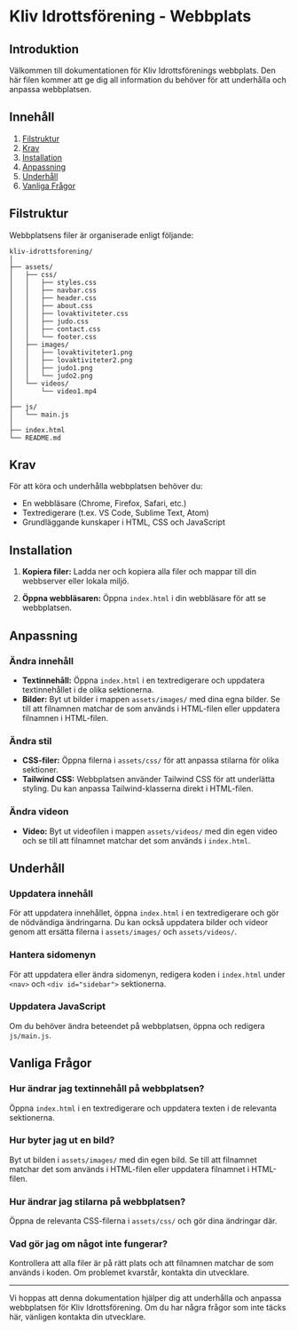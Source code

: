 
# Kliv Idrottsförening - Webbplats

## Introduktion
Välkommen till dokumentationen för Kliv Idrottsförenings webbplats. Den här filen kommer att ge dig all information du behöver för att underhålla och anpassa webbplatsen.

## Innehåll
1. [Filstruktur](#filstruktur)
2. [Krav](#krav)
3. [Installation](#installation)
4. [Anpassning](#anpassning)
5. [Underhåll](#underhåll)
6. [Vanliga Frågor](#vanliga-frågor)

## Filstruktur
Webbplatsens filer är organiserade enligt följande:
```
kliv-idrottsforening/
│
├── assets/
│   ├── css/
│   │   ├── styles.css
│   │   ├── navbar.css
│   │   ├── header.css
│   │   ├── about.css
│   │   ├── lovaktiviteter.css
│   │   ├── judo.css
│   │   ├── contact.css
│   │   └── footer.css
│   ├── images/
│   │   ├── lovaktiviteter1.png
│   │   ├── lovaktiviteter2.png
│   │   ├── judo1.png
│   │   └── judo2.png
│   └── videos/
│       └── video1.mp4
│
├── js/
│   └── main.js
│
├── index.html
└── README.md
```

## Krav
För att köra och underhålla webbplatsen behöver du:
- En webbläsare (Chrome, Firefox, Safari, etc.)
- Textredigerare (t.ex. VS Code, Sublime Text, Atom)
- Grundläggande kunskaper i HTML, CSS och JavaScript

## Installation
1. **Kopiera filer:**
   Ladda ner och kopiera alla filer och mappar till din webbserver eller lokala miljö.

2. **Öppna webbläsaren:**
   Öppna `index.html` i din webbläsare för att se webbplatsen.

## Anpassning
### Ändra innehåll
- **Textinnehåll:** Öppna `index.html` i en textredigerare och uppdatera textinnehållet i de olika sektionerna.
- **Bilder:** Byt ut bilder i mappen `assets/images/` med dina egna bilder. Se till att filnamnen matchar de som används i HTML-filen eller uppdatera filnamnen i HTML-filen.

### Ändra stil
- **CSS-filer:** Öppna filerna i `assets/css/` för att anpassa stilarna för olika sektioner.
- **Tailwind CSS:** Webbplatsen använder Tailwind CSS för att underlätta styling. Du kan anpassa Tailwind-klasserna direkt i HTML-filen.

### Ändra videon
- **Video:** Byt ut videofilen i mappen `assets/videos/` med din egen video och se till att filnamnet matchar det som används i `index.html`.

## Underhåll
### Uppdatera innehåll
För att uppdatera innehållet, öppna `index.html` i en textredigerare och gör de nödvändiga ändringarna. Du kan också uppdatera bilder och videor genom att ersätta filerna i `assets/images/` och `assets/videos/`.

### Hantera sidomenyn
För att uppdatera eller ändra sidomenyn, redigera koden i `index.html` under `<nav>` och `<div id="sidebar">` sektionerna. 

### Uppdatera JavaScript
Om du behöver ändra beteendet på webbplatsen, öppna och redigera `js/main.js`.

## Vanliga Frågor
### Hur ändrar jag textinnehåll på webbplatsen?
Öppna `index.html` i en textredigerare och uppdatera texten i de relevanta sektionerna.

### Hur byter jag ut en bild?
Byt ut bilden i `assets/images/` med din egen bild. Se till att filnamnet matchar det som används i HTML-filen eller uppdatera filnamnet i HTML-filen.

### Hur ändrar jag stilarna på webbplatsen?
Öppna de relevanta CSS-filerna i `assets/css/` och gör dina ändringar där.

### Vad gör jag om något inte fungerar?
Kontrollera att alla filer är på rätt plats och att filnamnen matchar de som används i koden. Om problemet kvarstår, kontakta din utvecklare.

---

Vi hoppas att denna dokumentation hjälper dig att underhålla och anpassa webbplatsen för Kliv Idrottsförening. Om du har några frågor som inte täcks här, vänligen kontakta din utvecklare.
